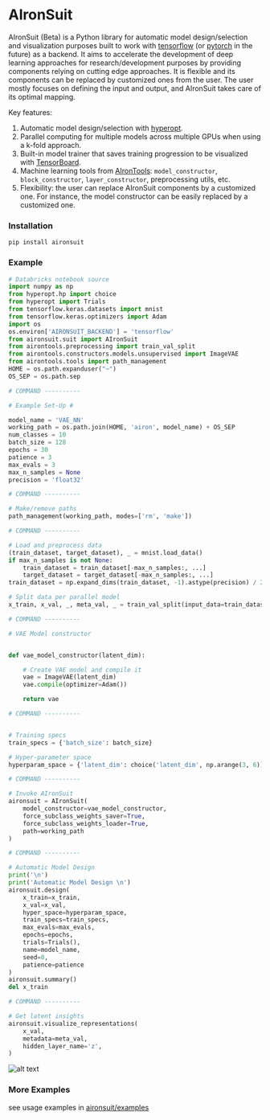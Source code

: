 # AIronSuit

AIronSuit (Beta) is a Python library for automatic model design/selection and visualization purposes built to work with 
[tensorflow](https://github.com/tensorflow/tensorflow) (or [pytorch](https://github.com/pytorch/pytorch) in the future) 
as a backend. It aims to accelerate
the development of deep learning approaches for research/development purposes by providing components relying on cutting 
edge approaches. It is flexible and its components can be 
replaced by customized ones from the user. The user mostly focuses on defining the input and output, 
and AIronSuit takes care of its optimal mapping. 

Key features:

1. Automatic model design/selection with [hyperopt](https://github.com/hyperopt/hyperopt). 
2. Parallel computing for multiple models across multiple GPUs when using a k-fold approach.
3. Built-in model trainer that saves training progression to be visualized with 
   [TensorBoard](https://github.com/tensorflow/tensorboard).
4. Machine learning tools from [AIronTools](https://github.com/AtrejuArtax/airontools): `model_constructor`, `block_constructor`, 
   `layer_constructor`, preprocessing utils, etc.
5. Flexibility: the user can replace AIronSuit components by a customized one. For instance,
    the model constructor can be easily replaced by a customized one.
   
### Installation

`pip install aironsuit`

### Example

``` python
# Databricks notebook source
import numpy as np
from hyperopt.hp import choice
from hyperopt import Trials
from tensorflow.keras.datasets import mnist
from tensorflow.keras.optimizers import Adam
import os
os.environ['AIRONSUIT_BACKEND'] = 'tensorflow'
from aironsuit.suit import AIronSuit
from airontools.preprocessing import train_val_split
from airontools.constructors.models.unsupervised import ImageVAE
from airontools.tools import path_management
HOME = os.path.expanduser("~")
OS_SEP = os.path.sep

# COMMAND ----------

# Example Set-Up #

model_name = 'VAE_NN'
working_path = os.path.join(HOME, 'airon', model_name) + OS_SEP
num_classes = 10
batch_size = 128
epochs = 30
patience = 3
max_evals = 3
max_n_samples = None
precision = 'float32'

# COMMAND ----------

# Make/remove paths
path_management(working_path, modes=['rm', 'make'])

# COMMAND ----------

# Load and preprocess data
(train_dataset, target_dataset), _ = mnist.load_data()
if max_n_samples is not None:
    train_dataset = train_dataset[-max_n_samples:, ...]
    target_dataset = target_dataset[-max_n_samples:, ...]
train_dataset = np.expand_dims(train_dataset, -1).astype(precision) / 255

# Split data per parallel model
x_train, x_val, _, meta_val, _ = train_val_split(input_data=train_dataset, meta_data=target_dataset)

# COMMAND ----------

# VAE Model constructor


def vae_model_constructor(latent_dim):

    # Create VAE model and compile it
    vae = ImageVAE(latent_dim)
    vae.compile(optimizer=Adam())

    return vae

# COMMAND ----------


# Training specs
train_specs = {'batch_size': batch_size}

# Hyper-parameter space
hyperparam_space = {'latent_dim': choice('latent_dim', np.arange(3, 6))}

# COMMAND ----------

# Invoke AIronSuit
aironsuit = AIronSuit(
    model_constructor=vae_model_constructor,
    force_subclass_weights_saver=True,
    force_subclass_weights_loader=True,
    path=working_path
)

# COMMAND ----------

# Automatic Model Design
print('\n')
print('Automatic Model Design \n')
aironsuit.design(
    x_train=x_train,
    x_val=x_val,
    hyper_space=hyperparam_space,
    train_specs=train_specs,
    max_evals=max_evals,
    epochs=epochs,
    trials=Trials(),
    name=model_name,
    seed=0,
    patience=patience
)
aironsuit.summary()
del x_train

# COMMAND ----------

# Get latent insights
aironsuit.visualize_representations(
    x_val,
    metadata=meta_val,
    hidden_layer_name='z',
)
```
![alt text](https://github.com/AtrejuArtax/aironsuit/blob/visualization/vae_z_representations.jpg?raw=true)

### More Examples

see usage examples in [aironsuit/examples](https://github.com/AtrejuArtax/aironsuit/tree/master/examples)